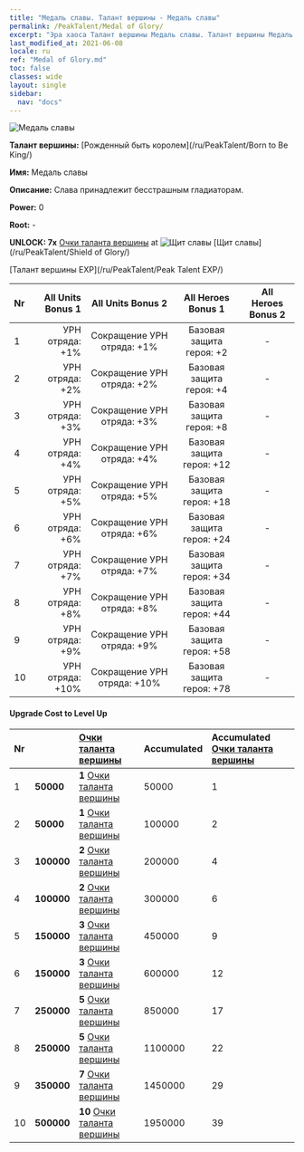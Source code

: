 ```yaml
---
title: "Медаль славы. Талант вершины - Медаль славы"
permalink: /PeakTalent/Medal of Glory/
excerpt: "Эра хаоса Талант вершины Медаль славы. Талант вершины Медаль славы. Медаль славы"
last_modified_at: 2021-06-08
locale: ru
ref: "Medal of Glory.md"
toc: false
classes: wide
layout: single
sidebar:
  nav: "docs"
---
```


  ![Медаль славы](/images/pt/talent_4203.png)

  **Талант вершины:** [Рожденный быть королем](/ru/PeakTalent/Born to Be King/)

  **Имя:** Медаль славы

  **Описание:** Слава принадлежит бесстрашным гладиаторам.

  **Power:** 0

  **Root:** -

  **UNLOCK: 7x** [Очки таланта вершины](/ItemsRU/con_934/) at ![Щит славы](/images/pt/talent_4202.png) [Щит славы](/ru/PeakTalent/Shield of Glory/)

  [Талант вершины EXP](/ru/PeakTalent/Peak Talent EXP/)

  | Nr | All Units Bonus 1 | All Units Bonus 2 | All Heroes Bonus 1 | All Heroes Bonus 2 |
  |:---|--------------:|:-------------:|:-------------:|:-------------:|
  | 1 | УРН отряда: +1% | Сокращение УРН отряда: +1% | Базовая защита героя: +2 | - |
  | 2 | УРН отряда: +2% | Сокращение УРН отряда: +2% | Базовая защита героя: +4 | - |
  | 3 | УРН отряда: +3% | Сокращение УРН отряда: +3% | Базовая защита героя: +8 | - |
  | 4 | УРН отряда: +4% | Сокращение УРН отряда: +4% | Базовая защита героя: +12 | - |
  | 5 | УРН отряда: +5% | Сокращение УРН отряда: +5% | Базовая защита героя: +18 | - |
  | 6 | УРН отряда: +6% | Сокращение УРН отряда: +6% | Базовая защита героя: +24 | - |
  | 7 | УРН отряда: +7% | Сокращение УРН отряда: +7% | Базовая защита героя: +34 | - |
  | 8 | УРН отряда: +8% | Сокращение УРН отряда: +8% | Базовая защита героя: +44 | - |
  | 9 | УРН отряда: +9% | Сокращение УРН отряда: +9% | Базовая защита героя: +58 | - |
  | 10 | УРН отряда: +10% | Сокращение УРН отряда: +10% | Базовая защита героя: +78 | - |


#### Upgrade Cost to Level Up

  | Nr | <i class="fas fa-coins"/> | [Очки таланта вершины](/ItemsRU/con_934/) | Accumulated <i class="fas fa-coins"/> | Accumulated [Очки таланта вершины](/ItemsRU/con_934/) |
  |:---|:--------------|:-------------|:-------------|:-------------|
  | 1 | **50000** | **1** [Очки таланта вершины](/ItemsRU/con_934/) | 50000 | 1 |
  | 2 | **50000** | **1** [Очки таланта вершины](/ItemsRU/con_934/) | 100000 | 2 |
  | 3 | **100000** | **2** [Очки таланта вершины](/ItemsRU/con_934/) | 200000 | 4 |
  | 4 | **100000** | **2** [Очки таланта вершины](/ItemsRU/con_934/) | 300000 | 6 |
  | 5 | **150000** | **3** [Очки таланта вершины](/ItemsRU/con_934/) | 450000 | 9 |
  | 6 | **150000** | **3** [Очки таланта вершины](/ItemsRU/con_934/) | 600000 | 12 |
  | 7 | **250000** | **5** [Очки таланта вершины](/ItemsRU/con_934/) | 850000 | 17 |
  | 8 | **250000** | **5** [Очки таланта вершины](/ItemsRU/con_934/) | 1100000 | 22 |
  | 9 | **350000** | **7** [Очки таланта вершины](/ItemsRU/con_934/) | 1450000 | 29 |
  | 10 | **500000** | **10** [Очки таланта вершины](/ItemsRU/con_934/) | 1950000 | 39 |
